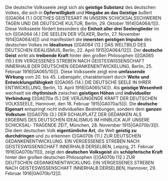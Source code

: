 
Die deutsche Volksseele zeigt sich als **geistige Substanz** des deutschen Volkes, die sich in **Opferwilligkeit** und **Hingabe an das Geistige** äußert ([[GA064 (1.) GOETHES GEISTESART IN UNSERN SCHICKSALSSCHWEREN TAGEN UND DIE DEUTSCHE KULTUR, Berlin, 29. Oktober 1914|GA064/1]]). Diese Volksseele fördert besonders die **Einheit aller drei Seelenglieder** im Ich ([[GA064 (4.) DIE SEELEN DER VÖLKER, Berlin, 27. November 1914|GA064/4]]) und manifestiert die **innersten geistigen Impulse** des deutschen Volkes im **Idealismus** ([[GA064 (12.) DAS WELTBILD DES DEUTSCHEN IDEALISMUS, Berlin, 22. April 1915|GA064/12]]). Der **deutsche Geist** wirkt als **treibende Kraft** hinter den großen Philosophen ([[GA065 (10.) EIN VERGESSENES STREBEN NACH GEISTESWISSENSCHAFT INNERHALB DER DEUTSCHEN GEDANKENENTWICKELUNG, Berlin, 25. Februar 1916|GA065/10]]). Diese Volksseele zeigt eine **umfassende Wirkung** vom 20. bis 45. Lebensjahr, charakterisiert durch **Weite und Entwicklungsfähigkeit** ([[GA065 (14.) DIE DEUTSCHE SEELE IN IHRER ENTWICKELUNG, Berlin, 13. April 1916|GA065/14]]). Als **geistige Wesenheit** wechselt sie **rhythmisch** zwischen **geistigen Höhen** und **individueller Verbindung** ([[GA070a (5.) DIE VERJÜNGENDE KRAFT DER DEUTSCHEN VOLKSSEELE, Hannover, den 18. Februar 1915|GA070a/5]]). Die **deutsche Eigenart** entspringt nicht individuellen Bestrebungen, sondern dem **ganzen Volkstum** ([[GA070b (3.) DER SCHAUPLATZ DER GEDANKEN ALS ERGEBNIS DES DEUTSCHEN IDEALISMUS IM HINBLICK AUF UNSERE SCHICKSAL- TRAGENDE ZEIT, München, 28. November 1915|GA070b/3]]). Die dem deutschen Volk **eigentümliche Art**, die Welt **geistig zu durchdringen** und zu erkennen ([[GA070b (11.) ZUR DEUTSCHEN GEDANKENENTWICKLUNG. EIN VERGESSENES STREBEN NACH GEISTESWISSENSCHAFT INNERHALB DERSELBEN, Leipzig, 21. Februar 1916|GA070b/11]]), zeigt den **deutschen Volksgeist** als **schöpferische Kraft** hinter den großen deutschen Philosophen ([[GA070b (12.) ZUR DEUTSCHEN GEDANKENENTWICKLUNG. EIN VERGESSENES STREBEN NACH GEISTESWISSENSCHAFT INNERHALB DERSELBEN, Hannover, 29. Februar 1916|GA070b/12]]).
